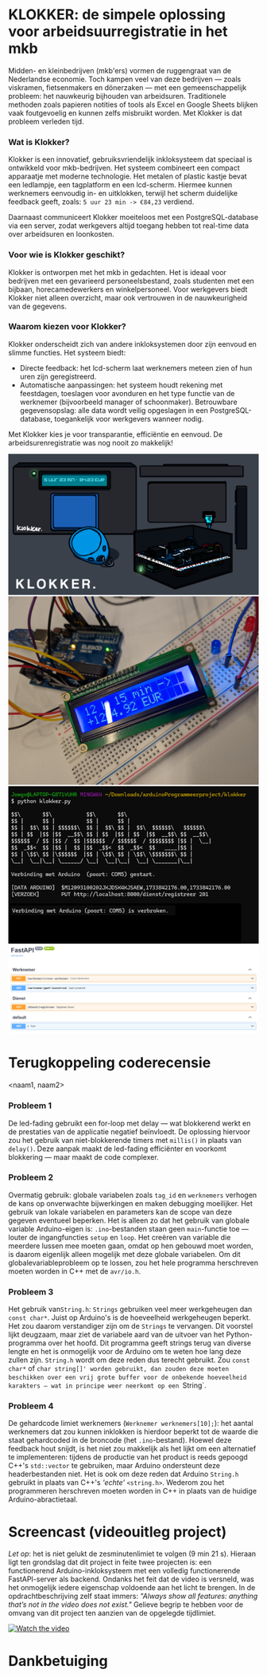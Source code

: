 # **KLOKKER: de simpele oplossing voor arbeidsuurregistratie in het mkb**

Midden- en kleinbedrijven (mkb'ers) vormen de ruggengraat van de Nederlandse economie. Toch kampen veel van deze bedrijven — zoals viskramen, fietsenmakers en dönerzaken — met een gemeenschappelijk probleem: het nauwkeurig bijhouden van arbeidsuren. Traditionele methoden zoals papieren notities of tools als Excel en Google Sheets blijken vaak foutgevoelig en kunnen zelfs misbruikt worden. Met Klokker is dat probleem verleden tijd.

### Wat is Klokker?
Klokker is een innovatief, gebruiksvriendelijk inkloksysteem dat speciaal is ontwikkeld voor mkb-bedrijven. Het systeem combineert een compact apparaatje met moderne technologie. Het metalen of plastic kastje bevat een ledlampje, een tagplatform en een lcd-scherm. Hiermee kunnen werknemers eenvoudig in- en uitklokken, terwijl het scherm duidelijke feedback geeft, zoals:
`5 uur 23 min -> €84,23` verdiend.

Daarnaast communiceert Klokker moeiteloos met een PostgreSQL-database via een server, zodat werkgevers altijd toegang hebben tot real-time data over arbeidsuren en loonkosten.

### Voor wie is Klokker geschikt?
Klokker is ontworpen met het mkb in gedachten. Het is ideaal voor bedrijven met een gevarieerd personeelsbestand, zoals studenten met een bijbaan, horecamedewerkers en winkelpersoneel. Voor werkgevers biedt Klokker niet alleen overzicht, maar ook vertrouwen in de nauwkeurigheid van de gegevens.

### Waarom kiezen voor Klokker?
Klokker onderscheidt zich van andere inkloksystemen door zijn eenvoud en slimme functies. Het systeem biedt:

- Directe feedback: het lcd-scherm laat werknemers meteen zien of hun uren zijn geregistreerd.
- Automatische aanpassingen: het systeem houdt rekening met feestdagen, toeslagen voor avonduren en het type functie van de werknemer (bijvoorbeeld manager of schoonmaker).
Betrouwbare gegevensopslag: alle data wordt veilig opgeslagen in een PostgreSQL-database, toegankelijk voor werkgevers wanneer nodig.

Met Klokker kies je voor transparantie, efficiëntie en eenvoud. De arbeidsurenregistratie was nog nooit zo makkelijk!

![Alternative Text](inlokkerProgrammeerprojectArduino.png)
![Alternative Text](PXL_20241209_155214328.jpg)
![Alternative Text](ScreenshotKlokker.png)
![Alternative Text](fastApiRouters.png)

# Terugkoppeling coderecensie
<naam1, naam2>

### Probleem 1
De led-fading gebruikt een for-loop met delay — wat blokkerend werkt en de prestaties van de applicatie negatief beïnvloedt. De oplossing hiervoor zou het gebruik van niet-blokkerende timers met `millis()` in plaats van `delay()`. Deze aanpak maakt de led-fading efficiënter en voorkomt blokkering — maar maakt de code complexer.

### Probleem 2
Overmatig gebruik: globale variabelen zoals `tag_id` en `werknemers` verhogen de kans op onverwachte bijwerkingen en maken debugging moeilijker. Het gebruik van lokale variabelen en parameters kan de scope van deze gegeven eventueel beperken. Het is alleen zo dat het gebruik van globale variable Arduino-eigen is: `.ino`-bestanden staan geen `main`-functie toe — louter de ingangfuncties `setup` en `loop`. Het creëren van variable die meerdere lussen mee moeten gaan, omdat op hen gebouwd moet worden, is daarom eigenlijk alleen mogelijk met deze globale variabelen. Om dit globalevariableprobleem op te lossen, zou het hele programma herschreven moeten worden in C++ met de `avr/io.h`.

### Probleem 3
Het gebruik van`String.h`: `Strings` gebruiken veel meer werkgeheugen dan `const char*`. Juist op Arduino's is de hoeveelheid werkgeheugen beperkt. Het zou daarom verstandiger zijn om de `Strings` te vervangen. Dit voorstel lijkt deugzaam, maar ziet de variabele aard van de uitvoer van het Python-programma over het hoofd. Dit programma geeft strings terug van diverse lengte en het is onmogelijk voor de Arduino om te weten hoe lang deze zullen zijn. `String.h` wordt om deze reden dus terecht gebruikt. Zou `const char*` of `char string[]' worden gebruikt, dan zouden deze moeten beschikken over een vrij grote buffer voor de onbekende hoeveelheid karakters — wat in principe weer neerkomt op een `String`.  

### Probleem 4
De gehardcode limiet werknemers (`Werknemer werknemers[10];`): het aantal werknemers dat zou kunnen inklokken is hierdoor beperkt tot de waarde die staat gehardcoded in de broncode (het `.ino`-bestand). Hoewel deze feedback hout snijdt, is het niet zou makkelijk als het lijkt om een alternatief te implementeren: tijdens de productie van het product is reeds gepoogd C++'s `std::vector` te gebruiken, maar Arduino ondersteunt deze headerbestanden niet. Het is ook om deze reden dat Arduino `String.h` gebruikt in plaats van C++'s _'echte'_ `<string.h>`. Wederom zou het programmeren herschreven moeten worden in C++ in plaats van de huidige Arduino-abractietaal.

# Screencast (videouitleg project)
_Let op_: het is niet gelukt de zesminutenlimiet te volgen (9 min 21 s). Hieraan ligt ten grondslag dat dit project in feite twee projecten is: een functionerend Arduino-inkloksysteem met een volledig functionerende FastAPI-server als backend. Ondanks het feit dat de video is versneld, was het onmogelijk iedere eigenschap voldoende aan het licht te brengen. In de opdrachtbeschrijving zelf staat immers: _"Always show all features: anything that’s not in the video does not exist."_ Gelieve begrip te hebben voor de omvang van dit project ten aanzien van de opgelegde tijdlimiet.

[![Watch the video](https://img.youtube.com/vi/RMWA1lSlNLs/0.jpg)](https://youtu.be/RMWA1lSlNLs?si=7sysB5itTmAV0ADO)

# Dankbetuiging


